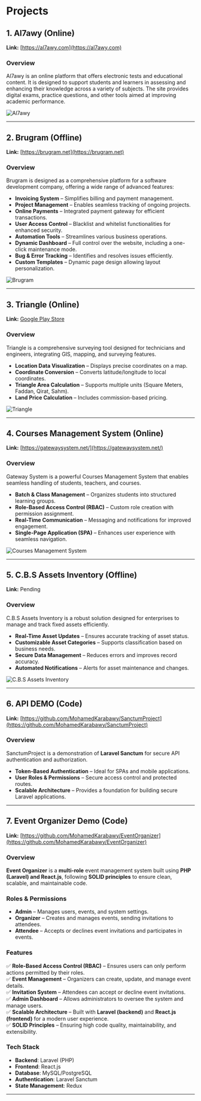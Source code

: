 # Projects  

## 1. Al7awy (Online)  
**Link:** [https://al7awy.com](https://al7awy.com)  

### Overview  
Al7awy is an online platform that offers electronic tests and educational content. It is designed to support students and learners in assessing and enhancing their knowledge across a variety of subjects. The site provides digital exams, practice questions, and other tools aimed at improving academic performance.  

![Al7awy](https://github.com/MohamedKarabawy/projects/01.png)  

---

## 2. Brugram (Offline)  
**Link:** [https://brugram.net](https://brugram.net)  

### Overview  
Brugram is designed as a comprehensive platform for a software development company, offering a wide range of advanced features:  

- **Invoicing System** – Simplifies billing and payment management.  
- **Project Management** – Enables seamless tracking of ongoing projects.  
- **Online Payments** – Integrated payment gateway for efficient transactions.  
- **User Access Control** – Blacklist and whitelist functionalities for enhanced security.  
- **Automation Tools** – Streamlines various business operations.  
- **Dynamic Dashboard** – Full control over the website, including a one-click maintenance mode.  
- **Bug & Error Tracking** – Identifies and resolves issues efficiently.  
- **Custom Templates** – Dynamic page design allowing layout personalization.  

![Brugram](https://github.com/MohamedKarabawy/projects/05.png)  

---

## 3. Triangle (Online)  
**Link:** [Google Play Store](https://play.google.com/store/apps/details?id=com.survey.triangle)  

### Overview  
Triangle is a comprehensive surveying tool designed for technicians and engineers, integrating GIS, mapping, and surveying features.  

- **Location Data Visualization** – Displays precise coordinates on a map.  
- **Coordinate Conversion** – Converts latitude/longitude to local coordinates.  
- **Triangle Area Calculation** – Supports multiple units (Square Meters, Faddan, Qirat, Sahm).  
- **Land Price Calculation** – Includes commission-based pricing.  

![Triangle](https://github.com/MohamedKarabawy/projects/03.png)  

---

## 4. Courses Management System (Online)  
**Link:** [https://gatewaysystem.net/](https://gatewaysystem.net/)  

### Overview  
Gateway System is a powerful Courses Management System that enables seamless handling of students, teachers, and courses.  

- **Batch & Class Management** – Organizes students into structured learning groups.  
- **Role-Based Access Control (RBAC)** – Custom role creation with permission assignment.  
- **Real-Time Communication** – Messaging and notifications for improved engagement.  
- **Single-Page Application (SPA)** – Enhances user experience with seamless navigation.  

![Courses Management System](https://github.com/MohamedKarabawy/projects/02.png)  

---

## 5. C.B.S Assets Inventory (Offline)  
**Link:** Pending  

### Overview  
C.B.S Assets Inventory is a robust solution designed for enterprises to manage and track fixed assets efficiently.  

- **Real-Time Asset Updates** – Ensures accurate tracking of asset status.  
- **Customizable Asset Categories** – Supports classification based on business needs.  
- **Secure Data Management** – Reduces errors and improves record accuracy.  
- **Automated Notifications** – Alerts for asset maintenance and changes.  

![C.B.S Assets Inventory](https://github.com/MohamedKarabawy/projects/04.png)  

---

## 6. API DEMO (Code)  
**Link:** [https://github.com/MohamedKarabawy/SanctumProject](https://github.com/MohamedKarabawy/SanctumProject)  

### Overview  
SanctumProject is a demonstration of **Laravel Sanctum** for secure API authentication and authorization.  

- **Token-Based Authentication** – Ideal for SPAs and mobile applications.  
- **User Roles & Permissions** – Secure access control and protected routes.  
- **Scalable Architecture** – Provides a foundation for building secure Laravel applications.  

---

## 7. Event Organizer Demo (Code)  
**Link:** [https://github.com/MohamedKarabawy/EventOrganizer](https://github.com/MohamedKarabawy/EventOrganizer)  

### Overview  
**Event Organizer** is a **multi-role** event management system built using **PHP (Laravel) and React.js**, following **SOLID principles** to ensure clean, scalable, and maintainable code.  

### Roles & Permissions  
- **Admin** – Manages users, events, and system settings.  
- **Organizer** – Creates and manages events, sending invitations to attendees.  
- **Attendee** – Accepts or declines event invitations and participates in events.  

### Features  
✅ **Role-Based Access Control (RBAC)** – Ensures users can only perform actions permitted by their roles.  
✅ **Event Management** – Organizers can create, update, and manage event details.  
✅ **Invitation System** – Attendees can accept or decline event invitations.  
✅ **Admin Dashboard** – Allows administrators to oversee the system and manage users.  
✅ **Scalable Architecture** – Built with **Laravel (backend)** and **React.js (frontend)** for a modern user experience.  
✅ **SOLID Principles** – Ensuring high code quality, maintainability, and extensibility.  

### Tech Stack  
- **Backend**: Laravel (PHP)  
- **Frontend**: React.js  
- **Database**: MySQL/PostgreSQL  
- **Authentication**: Laravel Sanctum 
- **State Management**: Redux

--- 
